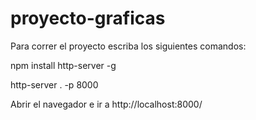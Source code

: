 # proyecto-graficas

Para correr el proyecto escriba los siguientes comandos:

npm install http-server -g

http-server . -p 8000

Abrir el navegador e ir a http://localhost:8000/
